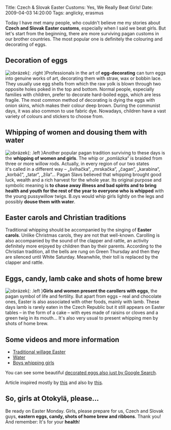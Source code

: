 Title: Czech & Slovak Easter Customs: Yes, We Really Beat Girls!
Date: 2009-04-03 14:20:00
Tags: anglicky, erasmus

Today I have met many people, who couldn't believe me my stories about **Czech and Slovak Easter customs**, especially when I said we beat girls. But let's start from the beginning, there are more surviving pagan customs in our brother countries. The most popular one is definitely the colouring and decorating of eggs.

## Decoration of eggs

![obrázek](|filename|/images/108.jpg){: .right }Professionals in the art of **egg-decorating** can turn eggs into genuine works of art, decorating them with straw, wax or bobbin lace. They usually use egg shells from which the raw yolk is blown through two opposite holes poked in the top and bottom. Normal people, especially families with children, prefer to decorate hard-boiled eggs, which are less fragile. The most common method of decorating is dying the eggs with onion skins, which makes their colour deep brown. During the communist days, it was also common to use fabric dye. Nowadays, children have a vast variety of colours and stickers to choose from.

## Whipping of women and dousing them with water

![obrázek](|filename|/images/109.jpg){: .left }Another popular pagan tradition surviving to these days is the **whipping of women and girls**. The whip or „pomlázka“ is braided from three or more willow rods. Actually, in every region of our two states it's called in a different way – „švihačka“, „mrskačka“, „čagan“, „karabina“, „korbáč“, „tatar“, „žíla“… Pagan Slavs believed that whipping brought good luck, wealth and a rich harvest for the whole year. Its original purpose and symbolic meaning is **to chase away illness and bad spirits and to bring health and youth for the rest of the year to everyone who is whipped** with the young pussywillow twigs. B.oys would whip girls lightly on the legs and possibly **douse them with water**.

## Easter carols and Christian traditions

Traditional whipping should be accompanied by the singing of **Easter carols**. Unlike Christmas carols, they are not that well-known. Carolling is also accompanied by the sound of the clapper and rattle, an activity definitely more enjoyed by children than by their parents. According to the Christian tradition, all the bells are rung on Green Thursday and then they are silenced until White Saturday. Meanwhile, their toll is replaced by the clapper and rattle.

## Eggs, candy, lamb cake and shots of home brew

![obrázek](|filename|/images/110.jpg){: .left }**Girls and women present the carollers with eggs**, the pagan symbol of life and fertility. But apart from eggs – real and chocolate ones, Easter is also associated with other foods, mainly with lamb. These days lamb is rarely eaten in the Czech Republic but it still appears on Easter tables – in the form of a cake – with eyes made of raisins or cloves and a green twig in its mouth… It's also very usual to present whipping men by shots of home brew.

## Some videos and more information

-   [Traditional willage Easter](http://www.youtube.com/watch?v=pMYU4fcuVpc&feature=related)
-   [Water](http://www.youtube.com/watch?v=7PHNftjjgp4&feature=related)
-   [Boys whipping girls](http://www.youtube.com/watch?v=zT_41piXK3s)

You can see some beautiful [decorated eggs also just by Google Search](http://images.google.com/images?q=kraslice&oe=utf-8&rls=org.mozilla:cs:official&client=firefox-a&um=1&ie=UTF-8&sa=N&hl=cs&tab=wi).

Article inspired mostly by [this](http://www.radio.cz/cz/clanek/102218) and also by [this](http://www.myczechrepublic.com/czech_culture/czech_holidays/easter/).

## So, girls at Otokylä, please…

Be ready on Easter Monday. Girls, please prepare for us, Czech and Slovak guys, **eastern eggs, candy, shots of home brew and ribbons**. Thank you! And remember: It's for your **health**!
